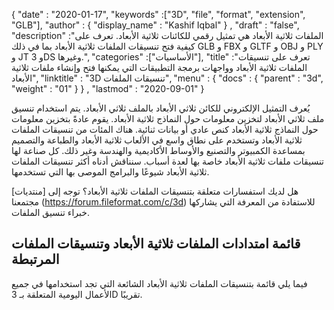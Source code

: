 {
  "date" : "2020-01-17",
  "keywords" :["3D", "file", "format", "extension", "GLB"],
  "author" : {
    "display_name" : "Kashif Iqbal"
} ,
  "draft" : "false",
  "description" :"الملفات ثلاثية الأبعاد هي تمثيل رقمي للكائنات ثلاثية الأبعاد. تعرف على كيفية فتح تنسيقات الملفات ثلاثية الأبعاد بما في ذلك GLB و FBX و GLTF و OBJ و PLY و JT و 3DS وغيرها.",
  "categories" :["الأساسيات"],
  "title" :"تعرف على تنسيقات الملفات ثلاثية الأبعاد وواجهات برمجة التطبيقات التي يمكنها فتح وإنشاء ملفات ثلاثية الأبعاد",
  "linktitle" : "3D تنسيقات الملفات",
  "menu" : {
    "docs" : {
      "parent" : "3d",
      "weight" : "01"
}
} ,
  "lastmod" : "2020-09-01"
}

يُعرف التمثيل الإلكتروني للكائن ثلاثي الأبعاد بالملف ثلاثي الأبعاد. يتم استخدام تنسيق ملف ثلاثي الأبعاد لتخزين معلومات حول النماذج ثلاثية الأبعاد. يقوم عادةً بتخزين معلومات حول النماذج ثلاثية الأبعاد كنص عادي أو بيانات ثنائية. هناك المئات من تنسيقات الملفات ثلاثية الأبعاد وتستخدم على نطاق واسع في الألعاب ثلاثية الأبعاد والطباعة والتصميم بمساعدة الكمبيوتر والتصنيع والأوساط الأكاديمية والهندسة وغير ذلك. كل صناعة لها تنسيقات ملفات ثلاثية الأبعاد خاصة بها لعدة أسباب. سنناقش أدناه أكثر تنسيقات الملفات ثلاثية الأبعاد شيوعًا والبرامج الموصى بها التي تستخدمها.

هل لديك استفسارات متعلقة بتنسيقات الملفات ثلاثية الأبعاد؟ توجه إلى [منتديات] مجتمعنا (https://forum.fileformat.com/c/3d) للاستفادة من المعرفة التي يشاركها خبراء تنسيق الملفات.

## قائمة امتدادات الملفات ثلاثية الأبعاد وتنسيقات الملفات المرتبطة

فيما يلي قائمة بتنسيقات الملفات ثلاثية الأبعاد الشائعة التي تجد استخدامها في جميع الأعمال اليومية المتعلقة بـ 3D تقريبًا.

